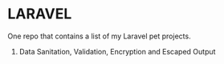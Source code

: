 # LARAVEL 
One repo that contains a list of my Laravel pet projects.

1. Data Sanitation, Validation, Encryption and Escaped Output
